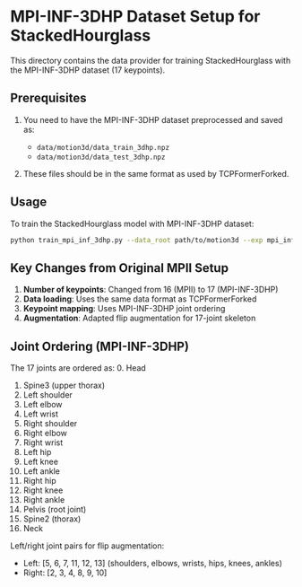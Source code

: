 # MPI-INF-3DHP Dataset Setup for StackedHourglass

This directory contains the data provider for training StackedHourglass with the MPI-INF-3DHP dataset (17 keypoints).

## Prerequisites

1. You need to have the MPI-INF-3DHP dataset preprocessed and saved as:
   - `data/motion3d/data_train_3dhp.npz`
   - `data/motion3d/data_test_3dhp.npz`

2. These files should be in the same format as used by TCPFormerForked.

## Usage

To train the StackedHourglass model with MPI-INF-3DHP dataset:

```bash
python train_mpi_inf_3dhp.py --data_root path/to/motion3d --exp mpi_inf_3dhp_experiment
```

## Key Changes from Original MPII Setup

1. **Number of keypoints**: Changed from 16 (MPII) to 17 (MPI-INF-3DHP)
2. **Data loading**: Uses the same data format as TCPFormerForked
3. **Keypoint mapping**: Uses MPI-INF-3DHP joint ordering
4. **Augmentation**: Adapted flip augmentation for 17-joint skeleton

## Joint Ordering (MPI-INF-3DHP)

The 17 joints are ordered as:
0. Head
1. Spine3 (upper thorax)
2. Left shoulder
3. Left elbow  
4. Left wrist
5. Right shoulder
6. Right elbow
7. Right wrist
8. Left hip
9. Left knee
10. Left ankle
11. Right hip
12. Right knee
13. Right ankle
14. Pelvis (root joint)
15. Spine2 (thorax)
16. Neck

Left/right joint pairs for flip augmentation:
- Left: [5, 6, 7, 11, 12, 13] (shoulders, elbows, wrists, hips, knees, ankles)
- Right: [2, 3, 4, 8, 9, 10]
